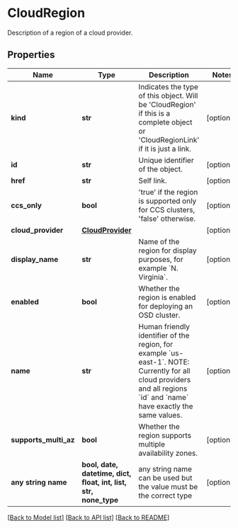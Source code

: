 # CloudRegion

Description of a region of a cloud provider.

## Properties
Name | Type | Description | Notes
------------ | ------------- | ------------- | -------------
**kind** | **str** | Indicates the type of this object. Will be &#39;CloudRegion&#39; if this is a complete object or &#39;CloudRegionLink&#39; if it is just a link. | [optional]
**id** | **str** | Unique identifier of the object. | [optional]
**href** | **str** | Self link. | [optional]
**ccs_only** | **bool** | &#39;true&#39; if the region is supported only for CCS clusters, &#39;false&#39; otherwise. | [optional]
**cloud_provider** | [**CloudProvider**](CloudProvider.md) |  | [optional]
**display_name** | **str** | Name of the region for display purposes, for example &#x60;N. Virginia&#x60;. | [optional]
**enabled** | **bool** | Whether the region is enabled for deploying an OSD cluster. | [optional]
**name** | **str** | Human friendly identifier of the region, for example &#x60;us-east-1&#x60;.  NOTE: Currently for all cloud providers and all regions &#x60;id&#x60; and &#x60;name&#x60; have exactly the same values. | [optional]
**supports_multi_az** | **bool** | Whether the region supports multiple availability zones. | [optional]
**any string name** | **bool, date, datetime, dict, float, int, list, str, none_type** | any string name can be used but the value must be the correct type | [optional]

[[Back to Model list]](../README.md#documentation-for-models) [[Back to API list]](../README.md#documentation-for-api-endpoints) [[Back to README]](../README.md)

